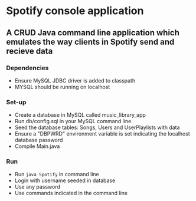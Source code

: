 # Spotify console application
## A CRUD Java command line application which emulates the way clients in Spotify send and recieve data

### Dependencies
- Ensure MySQL JDBC driver is added to classpath
- MYSQL should be running on localhost

### Set-up
- Create a database in MySQL called music_library_app
- Run db/config.sql in your MySQL command line
- Seed the database tables: Songs, Users and UserPlaylists with data
- Ensure a "DBPWRD" environment variable is set indicating the localhost database password
- Compile Main.java

### Run
- Run ```java Spotify``` in command line
- Login with username seeded in database
- Use any password
- Use commands indicated in the command line

